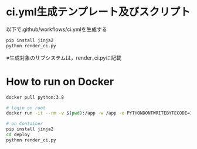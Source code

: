 # ci.yml生成テンプレート及びスクリプト

以下で.github/workflows/ci.ymlを生成する
```bash
pip install jinja2
python render_ci.py
```

※生成対象のサブシステムは，render_ci.pyに記載

# How to run on Docker
```bash
docker pull python:3.8

# login on root
docker run -it --rm -v $(pwd):/app -w /app -e PYTHONDONTWRITEBYTECODE=1 docker.io/library/python:3.8 bash

# on Container
pip install jinja2
cd deploy
python render_ci.py
```
